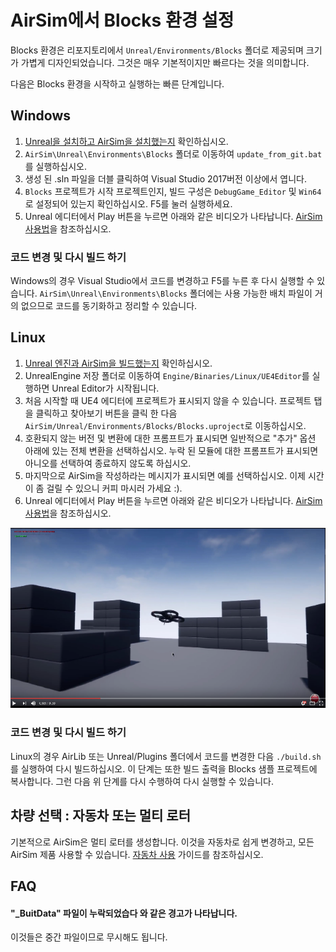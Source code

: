
# AirSim에서 Blocks 환경 설정

Blocks 환경은 리포지토리에서 `Unreal/Environments/Blocks` 폴더로 제공되며 크기가 가볍게 디자인되었습니다. 그것은 매우 기본적이지만 빠르다는 것을 의미합니다.

다음은 Blocks 환경을 시작하고 실행하는 빠른 단계입니다.

## Windows

1. [Unreal을 설치하고 AirSim을 설치했는지](build_windows.md) 확인하십시오.
2. `AirSim\Unreal\Environments\Blocks` 폴더로 이동하여 `update_from_git.bat`를 실행하십시오.
3. 생성 된 .sln 파일을 더블 클릭하여 Visual Studio 2017버전 이상에서 엽니다.
4. `Blocks` 프로젝트가 시작 프로젝트인지, 빌드 구성은 `DebugGame_Editor` 및 `Win64`로 설정되어 있는지 확인하십시오. F5를 눌러 실행하세요.
5. Unreal 에디터에서 Play 버튼을 누르면 아래와 같은 비디오가 나타납니다. [AirSim 사용법](https://github.com/Microsoft/AirSim/#how-to-use-it)을 참조하십시오.

### 코드 변경 및 다시 빌드 하기
Windows의 경우 Visual Studio에서 코드를 변경하고 F5를 누른 후 다시 실행할 수 있습니다. `AirSim\Unreal\Environments\Blocks` 폴더에는 사용 가능한 배치 파일이 거의 없으므로 코드를 동기화하고 정리할 수 있습니다.

## Linux
1. [Unreal 엔진과 AirSim을 빌드했는지](build_linux.md) 확인하십시오.
2. UnrealEngine 저장 폴더로 이동하여 `Engine/Binaries/Linux/UE4Editor`를 실행하면 Unreal Editor가 시작됩니다.
3. 처음 시작할 때 UE4 에디터에 프로젝트가 표시되지 않을 수 있습니다. 프로젝트 탭을 클릭하고 찾아보기 버튼을 클릭 한 다음 `AirSim/Unreal/Environments/Blocks/Blocks.uproject`로 이동하십시오.
4. 호환되지 않는 버전 및 변환에 대한 프롬프트가 표시되면 일반적으로 "추가" 옵션 아래에 있는 전체 변환을 선택하십시오. 누락 된 모듈에 대한 프롬프트가 표시되면 아니오를 선택하여 종료하지 않도록 하십시오.
5. 마지막으로 AirSim을 작성하라는 메시지가 표시되면 예를 선택하십시오. 이제 시간이 좀 걸릴 수 있으니 커피 마시러 가세요 :).
6. Unreal 에디터에서 Play 버튼을 누르면 아래와 같은 비디오가 나타납니다. [AirSim 사용법](https://github.com/Microsoft/AirSim/#how-to-use-it)을 참조하십시오.

[![Blocks Demo Video](images/blocks_video.png)](https://www.youtube.com/watch?v=-r_QGaxMT4A)

### 코드 변경 및 다시 빌드 하기
Linux의 경우 AirLib 또는 Unreal/Plugins 폴더에서 코드를 변경한 다음 `./build.sh`를 실행하여 다시 빌드하십시오. 이 단계는 또한 빌드 출력을 Blocks 샘플 프로젝트에 복사합니다. 그런 다음 위 단계를 다시 수행하여 다시 실행할 수 있습니다.

## 차량 선택 : 자동차 또는 멀티 로터
기본적으로 AirSim은 멀티 로터를 생성합니다. 이것을 자동차로 쉽게 변경하고, 모든 AirSim 제품 사용할 수 있습니다. [자동차 사용](using_car.md) 가이드를 참조하십시오.

## FAQ
#### "_BuitData" 파일이 누락되었습다 와 같은 경고가 나타납니다.
이것들은 중간 파일이므로 무시해도 됩니다.
